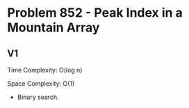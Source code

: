# Problem 852 - Peak Index in a Mountain Array

## V1

Time Complexity: O(log n)

Space Complexity: O(1)

- Binary search.

